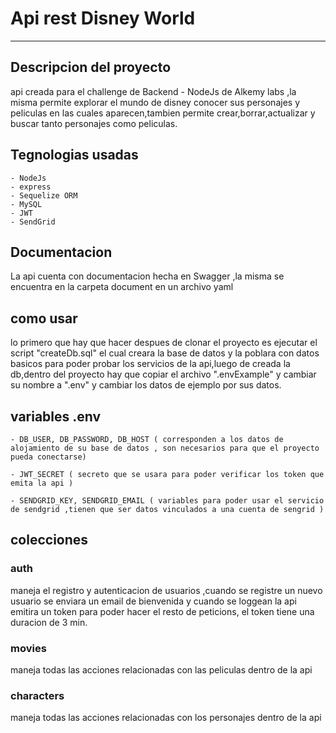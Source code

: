  # Api rest Disney World 

 -----

 ## Descripcion del proyecto

 api creada para el challenge de Backend - NodeJs de Alkemy labs ,la misma permite explorar
 el mundo de disney conocer sus personajes y peliculas en las cuales aparecen,tambien permite
 crear,borrar,actualizar y buscar tanto personajes como peliculas.

 ## Tegnologias usadas

    - NodeJs
    - express
    - Sequelize ORM
    - MySQL
    - JWT
    - SendGrid 

 ## Documentacion

 La api cuenta con documentacion hecha en Swagger ,la misma se encuentra en la carpeta document en un archivo yaml


 ## como usar

 lo primero que hay que hacer despues de clonar el proyecto es ejecutar el script "createDb.sql" el cual creara la base de datos y la poblara con datos basicos para poder probar los servicios de la api,luego de creada la db,dentro del proyecto hay que copiar el archivo ".envExample" y cambiar su nombre a ".env" y cambiar los datos de ejemplo por sus datos.

 ## variables .env

    - DB_USER, DB_PASSWORD, DB_HOST ( corresponden a los datos de alojamiento de su base de datos , son necesarios para que el proyecto pueda conectarse)

    - JWT_SECRET ( secreto que se usara para poder verificar los token que emita la api )

    - SENDGRID_KEY, SENDGRID_EMAIL ( variables para poder usar el servicio de sendgrid ,tienen que ser datos vinculados a una cuenta de sengrid )

 ## colecciones

 ### auth

 maneja el registro y autenticacion de usuarios ,cuando se registre un nuevo usuario se enviara un email de bienvenida y cuando 
 se loggean la api emitira un token para poder hacer el resto de peticions, el token tiene una duracion de 3 min.

 ### movies

 maneja todas las acciones relacionadas con las peliculas dentro de la api 

### characters

 maneja todas las acciones relacionadas con los personajes dentro de la api 